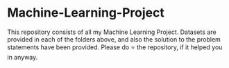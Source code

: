 # Machine-Learning-Project
This repository consists of all my Machine Learning Project. Datasets are provided in each of the folders above, and also the solution to the problem statements have been provided.
Please do ⭐ the repository, if it helped you in anyway.
